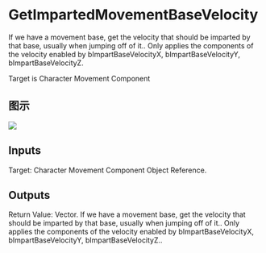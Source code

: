 # GetImpartedMovementBaseVelocity

If we have a movement base, get the velocity that should be imparted by that base, usually when jumping off of it.. Only applies the components of the velocity enabled by bImpartBaseVelocityX, bImpartBaseVelocityY, bImpartBaseVelocityZ.

Target is Character Movement Component

## 图示

![]($-20221218-20181442.png)

## Inputs

Target: Character Movement Component Object Reference.  

## Outputs

Return Value: Vector. If we have a movement base, get the velocity that should be imparted by that base, usually when jumping off of it.. Only applies the components of the velocity enabled by bImpartBaseVelocityX, bImpartBaseVelocityY, bImpartBaseVelocityZ..

